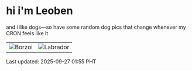 # hi i'm Leoben

and i like dogs—so have some random dog pics that change whenever my CRON feels like it

|  |  |
|--------|----------|
| ![Borzoi](https://random-dog-vercel.vercel.app/api/random-borzoi?v=1758909329) | ![Labrador](https://random-dog-vercel.vercel.app/api/random-labrador?v=1758909329) |

Last updated: 2025-09-27 01:55 PHT
